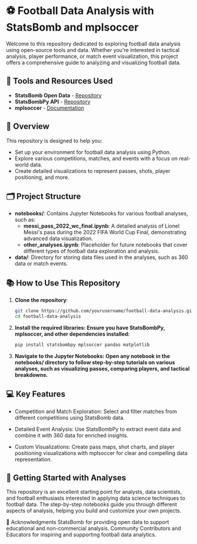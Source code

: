 # ⚽ Football Data Analysis with StatsBomb and mplsoccer

Welcome to this repository dedicated to exploring football data analysis using open-source tools and data. Whether you're interested in tactical analysis, player performance, or match event visualization, this project offers a comprehensive guide to analyzing and visualizing football data.

## 🔧 Tools and Resources Used
- **StatsBomb Open Data** - [Repository](https://github.com/statsbomb/open-data.git)
- **StatsBombPy API** - [Repository](https://github.com/statsbomb/statsbombpy)
- **mplsoccer** - [Documentation](https://mplsoccer.readthedocs.io/)

## 🌟 Overview
This repository is designed to help you:
- Set up your environment for football data analysis using Python.
- Explore various competitions, matches, and events with a focus on real-world data.
- Create detailed visualizations to represent passes, shots, player positioning, and more.

## 🗂 Project Structure
- **notebooks/**: Contains Jupyter Notebooks for various football analyses, such as:
  - **messi_pass_2022_wc_final.ipynb**: A detailed analysis of Lionel Messi's pass during the 2022 FIFA World Cup Final, demonstrating advanced data visualization.
  - **other_analyses.ipynb**: Placeholder for future notebooks that cover different types of football data exploration and analysis.
- **data/**: Directory for storing data files used in the analyses, such as 360 data or match events.

## 📚 How to Use This Repository
1. **Clone the repository**:
   ```bash
   git clone https://github.com/yourusername/football-data-analysis.git
   cd football-data-analysis
   ```


2. **Install the required libraries: Ensure you have StatsBombPy, mplsoccer, and other dependencies installed:**

   ```bash
   pip install statsbombpy mplsoccer pandas matplotlib
   ```
   
3. **Navigate to the Jupyter Notebooks: Open any notebook in the notebooks/ directory to follow step-by-step tutorials on various analyses, such as visualizing passes, comparing players, and tactical breakdowns.**


## 💻 Key Features
- Competition and Match Exploration: Select and filter matches from different competitions using StatsBomb data.

- Detailed Event Analysis: Use StatsBombPy to extract event data and combine it with 360 data for enriched insights.

- Custom Visualizations: Create pass maps, shot charts, and player positioning visualizations with mplsoccer for clear and compelling data representation.

## 🚀 Getting Started with Analyses
This repository is an excellent starting point for analysts, data scientists, and football enthusiasts interested in applying data science techniques to football data. The step-by-step notebooks guide you through different aspects of analysis, helping you build and customize your own projects.

🙌 Acknowledgments
StatsBomb for providing open data to support educational and non-commercial analysis.
Community Contributors and Educators for inspiring and supporting football data analytics.